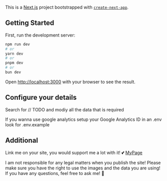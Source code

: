 This is a [Next.js](https://nextjs.org/) project bootstrapped with [`create-next-app`](https://github.com/vercel/next.js/tree/canary/packages/create-next-app).

## Getting Started

First, run the development server:

```bash
npm run dev
# or
yarn dev
# or
pnpm dev
# or
bun dev
```

Open [http://localhost:3000](http://localhost:3000) with your browser to see the result.


## Configure your details

Search for // TODO and modiy all the data that is required

If you wanna use google analytics setup your Google Analytics ID in an .env look for .env.example



## Additional

Link me on your site, you would support me a lot with it! 💕 [MyPage](https://d-aaron.dev)

I am not responsible for any legal matters when you publish the site!
Please make sure you have the right to use the images and the data you are using!
If you have any questions, feel free to ask me! 🤗